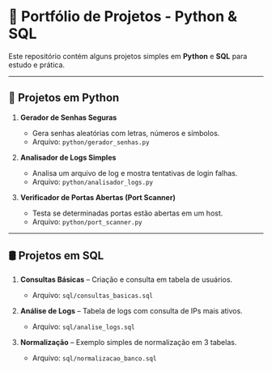 # 📂 Portfólio de Projetos - Python & SQL

Este repositório contém alguns projetos simples em **Python** e **SQL** para estudo e prática.

---

## 🐍 Projetos em Python
1. **Gerador de Senhas Seguras**  
   - Gera senhas aleatórias com letras, números e símbolos.  
   - Arquivo: `python/gerador_senhas.py`

2. **Analisador de Logs Simples**  
   - Analisa um arquivo de log e mostra tentativas de login falhas.  
   - Arquivo: `python/analisador_logs.py`

3. **Verificador de Portas Abertas (Port Scanner)**  
   - Testa se determinadas portas estão abertas em um host.  
   - Arquivo: `python/port_scanner.py`

---

## 🛢️ Projetos em SQL
1. **Consultas Básicas** – Criação e consulta em tabela de usuários.  
   - Arquivo: `sql/consultas_basicas.sql`

2. **Análise de Logs** – Tabela de logs com consulta de IPs mais ativos.  
   - Arquivo: `sql/analise_logs.sql`

3. **Normalização** – Exemplo simples de normalização em 3 tabelas.  
   - Arquivo: `sql/normalizacao_banco.sql`
